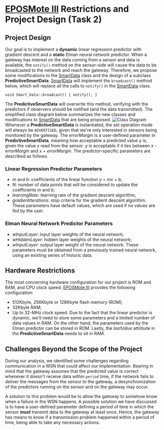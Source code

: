 # [EPOSMote III](http://epos.lisha.ufsc.br/EPOSMote+III) Restrictions and Project Design (Task 2)

## Project Design
Our goal is to implement a **dynamic** linear regression predictor with gradient descent and a **static** Elman neural network predictor. When a gateway has interest on the data coming from a sensor and data is available, the `notify()` method on the sensor-side will cause the data to be broadcasted to the network and reach the gateway. Therefore, we propose some modifications to the [SmartData](http://epos.lisha.ufsc.br/EPOS+2+User+Guide#Smart_Data) class and the design of a subclass __PredictiveSmartData__. [SmartData](http://epos.lisha.ufsc.br/EPOS+2+User+Guide#Smart_Data) will implement the `broadcast()` method below, which will replace all the calls to `notify()` in the [SmartData](http://epos.lisha.ufsc.br/EPOS+2+User+Guide#Smart_Data) class.

`void Smart_Data::broadcast() { notify(); }`

The **PredictiveSmartData** will overwrite this method, verifying with the predictors if observers should be notified (and the data transmitted). The simplified class diagram below summarizes the new classes and modifications to [SmartData](http://epos.lisha.ufsc.br/EPOS+2+User+Guide#Smart_Data) that are being proposed.
![Class Diagram](https://github.com/lucaspetry/trickling-wsn/tree/master/deliverables/d2/class_diagram.png)
Whenever a **PredictiveSmartData** is instantiated, the set operation mode will always be `ADVERTISED`, given that we're only interested in sensors being monitored by the gateway. The *errorMargin* is a user-defined parameter in **PredictiveSmartData**, meaning how acceptable a predicted value *y* is, given the value *x* read from the sensor. *y* is acceptable if it lies between *x - errorMargin* and *x + errorMargin*. The predictor-specific parameters are described as follows.

### Linear Regression Predictor Parameters
- *m* and *b*: coefficients of the linear function *y = mx + b*;
- *N*: number of data points that will be considered to update the coefficients *m* and *b*;
- *learningRate*: learning rate of the gradient descent algorithm;
- *gradientIterations*: stop criteria for the gradient descent algorithm.
These parameters have default values, which are used if no values are fed by the user.

### Elman Neural Network Predictor Parameters
- *wInputLayer*: input layer weights of the neural network;
- *wHiddenLayer*: hidden layer weights of the neural network;
- *wInputLayer*: output layer weight of the neural network.
These parameters must be obtained from a previously trained neural network, using an existing series of historic data.

## Hardware Restrictions
The most concerning hardware configuration for our project is ROM and RAM, and CPU clock speed. [EPOSMote III](http://epos.lisha.ufsc.br/EPOSMote+III) provides the following configuration:
- 512Kbyte, 256Kbyte or 128Kbyte flash memory (ROM);
- 32Kbyte RAM;
- Up to 32-MHz clock speed.
Due to the fact that the linear predictor is dynamic, we'll need to store some parameters and a limited number of data values in RAM. On the other hand, the parameters used by the Elman predictor can be stored in ROM. Lastly, the *lastValue* attribute in the **PredictiveSmartData** needs to sit in RAM.

## Challenges Beyond the Scope of the Project
During our analysis, we identified some challenges regarding communication in a WSN that could affect our implementation. Bearing in mind that the gateway assumes that the predicted value is correct whenever it doesn't receive data within `period` time, if the network fails to deliver the messages from the sensor to the gateway, a desynchronization of the predictors running on the sensor and on the gateway may occur.

A solution to this problem would be to allow the gateway to somehow know when a failure in the WSN happens. A possible solution we have discussed is to have a user-defined parameter defining a period of time in which the sensor **must** transmit data to the gateway at least once. Hence, the gateway has means to know if a transmission problem happened within a period of time, being able to take any necessary actions.
